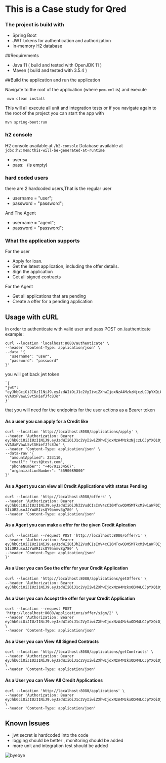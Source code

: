 # This is a Case study for Qred

### The project is build with 
-   Spring Boot
-   JWT tokens for authentication and authorization
-   In-memory H2 database


##Requirements
- Java 11 ( build and tested with OpenJDK 11 )
- Maven ( build and tested with 3.5.4 )

##Build the application and run the application

Navigate to the root of the application (where `pom.xml` is) and execute

```shell script
 mvn clean install
``` 
This will all execute all unit and integration tests
or if you navigate again to the root of the project you can start the app with

```shell script
mvn spring-boot:run
```
### h2 console
H2 console available at `/h2-console`
Database available at `jdbc:h2:mem:this-will-be-generated-at-runtime`
- user:`sa`
- pass:` ` (is empty) 


### hard coded users
there are 2 hardcoded users,That is the regular user
- username = "user";
- password = "password";

And The Agent

- username = "agent";
- password = "password";

### What the application supports
For the user
- Apply for loan.
- Get the latest application, including the offer details.
- Sign the application
- Get all signed contracts

For the Agent

- Get all applications that are pending
- Create a offer for a pending application

## Usage with cURL

In order to authenticate with valid user and pass POST on /authenticate
example:
```shell script
curl --location 'localhost:8080/authenticate' \
--header 'Content-Type: application/json' \
--data '{
  "username": "user",
  "password": "password"
}'

```
you will get back jwt token 
```shell script
`{
"jwt": "eyJhbGciOiJIUzI1NiJ9.eyJzdWIiOiJ1c2VyIiwiZXhwIjoxNzA4MzkzNjczLCJpYXQiOjE3MDgzOTAwNzN9.Xpyee9OXIMjhD9FwoQ-vVAUxPVawLSvtSHiefJfc8Jo"
}`
```
that you will need for the endpoints for the user actions as a Bearer token

#### As a user you can apply for a Credit like
```shell script
curl --location 'http://localhost:8080/applications/apply' \
--header 'Authorization: Bearer eyJhbGciOiJIUzI1NiJ9.eyJzdWIiOiJ1c2VyIiwiZXhwIjoxNzA4MzkzNjczLCJpYXQiOjE3MDgzOTAwNzN9.Xpyee9OXIMjhD9FwoQ-vVAUxPVawLSvtSHiefJfc8Jo' \
--header 'Content-Type: application/json' \
--data-raw '{
  "amountApplied": 223110,
  "email": "test@test.com",
  "phoneNumber": "+46701234567",
  "organizationNumber": "5590089800"
}'
```
#### As a Agent you can view all  Credit Applications with status Pending
```shell script
curl --location 'http://localhost:8080/offers' \
--header 'Authorization: Bearer eyJhbGciOiJIUzI1NiJ9.eyJzdWIiOiJhZ2VudCIsImV4cCI6MTcwODM5MTkxMiwiaWF0IjoxNzA4Mzg4MzEyfQ.wqb7Y1WSlyX8-5IiOR2usoJJYuARIzsQY9anmvBg780' \
--header 'Content-Type: application/json'
```

#### As a Agent you can make a offer for the given Credit Aplcation
```shell script
curl --location --request POST 'http://localhost:8080/offer/1' \
--header 'Authorization: Bearer eyJhbGciOiJIUzI1NiJ9.eyJzdWIiOiJhZ2VudCIsImV4cCI6MTcwODM5MTkxMiwiaWF0IjoxNzA4Mzg4MzEyfQ.wqb7Y1WSlyX8-5IiOR2usoJJYuARIzsQY9anmvBg780' \
--header 'Content-Type: application/json'
}'
```

#### As a User you can See the offer for your Credit Application
```shell script
curl --location 'http://localhost:8080/applications/getOffers' \
--header 'Authorization: Bearer eyJhbGciOiJIUzI1NiJ9.eyJzdWIiOiJ1c2VyIiwiZXhwIjoxNzA4MzkxODM4LCJpYXQiOjE3MDgzODgyMzh9.xzBVKLvvzaDnrsibBwK0k24sr1yx2mV6yxUcaI_4v_w'
```

#### As a User you can Accept the offer for your Credit Application
```shell script
curl --location --request POST 'http://localhost:8080/applications/offer/sign/2' \
--header 'Authorization: Bearer eyJhbGciOiJIUzI1NiJ9.eyJzdWIiOiJ1c2VyIiwiZXhwIjoxNzA4MzkxODM4LCJpYXQiOjE3MDgzODgyMzh9.xzBVKLvvzaDnrsibBwK0k24sr1yx2mV6yxUcaI_4v_w' \
--header 'Content-Type: application/json'
```


#### As a User you can View All Signed Contracts
```shell script
curl --location 'http://localhost:8080/applications/getContracts' \
--header 'Authorization: Bearer eyJhbGciOiJIUzI1NiJ9.eyJzdWIiOiJ1c2VyIiwiZXhwIjoxNzA4MzkxODM4LCJpYXQiOjE3MDgzODgyMzh9.xzBVKLvvzaDnrsibBwK0k24sr1yx2mV6yxUcaI_4v_w' \
--header 'Content-Type: application/json'
```

#### As a User you can View All Credit Applications
```shell script
curl --location 'http://localhost:8080/applications' \
--header 'Authorization: Bearer eyJhbGciOiJIUzI1NiJ9.eyJzdWIiOiJ1c2VyIiwiZXhwIjoxNzA4MzkxODM4LCJpYXQiOjE3MDgzODgyMzh9.xzBVKLvvzaDnrsibBwK0k24sr1yx2mV6yxUcaI_4v_w' \
--header 'Content-Type: application/json'
```



## Known Issues

- jwt secret is hardcoded into the code
- logging should be better , monitoring should be added
- more unit and integration test should be added


![byebye](https://media.giphy.com/media/vFKqnCdLPNOKc/giphy.gif)

